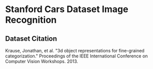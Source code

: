# Stanford Cars Dataset Image Recognition



## Dataset Citation

Krause, Jonathan, et al. "3d object representations for fine-grained categorization." Proceedings of the IEEE International Conference on Computer Vision Workshops. 2013.